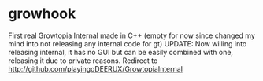 # growhook
First real Growtopia Internal made in C++
(empty for now since changed my mind into not releasing any internal code for gt)
UPDATE: Now willing into releasing internal, it has no GUI but can be easily combined with one,
releasing it due to private reasons.
Redirect to http://github.com/playingoDEERUX/GrowtopiaInternal
